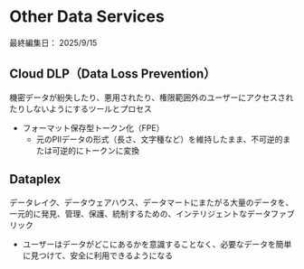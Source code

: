 # Other Data Services

最終編集日： 2025/9/15

## Cloud DLP（Data Loss Prevention）

機密データが紛失したり、悪用されたり、権限範囲外のユーザーにアクセスされたりしないようにするツールとプロセス

* フォーマット保存型トークン化（FPE）
  * 元のPIIデータの形式（長さ、文字種など）を維持したまま、不可逆的または可逆的にトークンに変換

## Dataplex

データレイク、データウェアハウス、データマートにまたがる大量のデータを、一元的に発見、管理、保護、統制するための、インテリジェントなデータファブリック

* ユーザーはデータがどこにあるかを意識することなく、必要なデータを簡単に見つけて、安全に利用できるようになる
